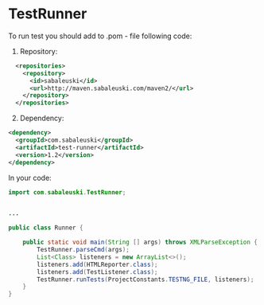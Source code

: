 # TestRunner
To run test you should add to .pom - file following code:

1) Repository:
```xml
  <repositories>
    <repository>
      <id>sabaleuski</id>
      <url>http://maven.sabaleuski.com/maven2/</url>
    </repository>
  </repositories>
```
2) Dependency:
```xml
<dependency>
  <groupId>com.sabaleuski</groupId>
  <artifactId>test-runner</artifactId>
  <version>1.2</version>
</dependency>
```

In your code:
```java
import com.sabaleuski.TestRunner;


...

public class Runner {

    public static void main(String [] args) throws XMLParseException {
        TestRunner.parseCmd(args);
        List<Class> listeners = new ArrayList<>();
        listeners.add(HTMLReporter.class);
        listeners.add(TestListener.class);
        TestRunner.runTests(ProjectConstants.TESTNG_FILE, listeners);
    }
}

```